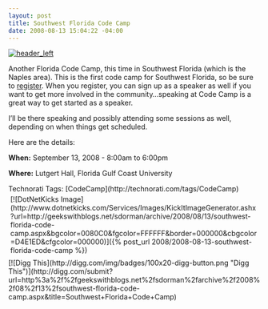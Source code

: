 ```yaml
---
layout: post
title: Southwest Florida Code Camp
date: 2008-08-13 15:04:22 -04:00
---
```


[![header_left](http://gwb.blob.core.windows.net/sdorman/WindowsLiveWriter/SouthwestFloridaCodeCamp_D203/header_left_thumb.jpg "header_left")](http://gwb.blob.core.windows.net/sdorman/WindowsLiveWriter/SouthwestFloridaCodeCamp_D203/header_left_2.jpg) 

Another Florida Code Camp, this time in Southwest Florida (which is the Naples area). This is the first code camp for Southwest Florida, so be sure to [register](http://66.252.228.222/CreateNewWizard.aspx "register"). When you register, you can sign up as a speaker as well if you want to get more involved in the community…speaking at Code Camp is a great way to get started as a speaker.

I’ll be there speaking and possibly attending some sessions as well, depending on when things get scheduled. 

Here are the details:

**When:** September 13, 2008 - 8:00am to 6:00pm

**Where:** Lutgert Hall, Florida Gulf Coast University
  <div style="padding-right: 0px; padding-left: 0px; float: none; padding-bottom: 0px; margin: 0px; padding-top: 0px; display: inline" id="scid:0767317B-992E-4b12-91E0-4F059A8CECA8:f3b8a8f8-6d10-48fe-be67-a9ac22ad779e" class="wlWriterSmartContent">Technorati Tags: [CodeCamp](http://technorati.com/tags/CodeCamp)</div><div class="wlWriterHeaderFooter" style="text-align:left; margin:0px; padding:4px 4px 4px 4px;">[![DotNetKicks Image](http://www.dotnetkicks.com/Services/Images/KickItImageGenerator.ashx?url=http://geekswithblogs.net/sdorman/archive/2008/08/13/southwest-florida-code-camp.aspx&bgcolor=0080C0&fgcolor=FFFFFF&border=000000&cbgcolor=D4E1ED&cfgcolor=000000)]({% post_url 2008/2008-08-13-southwest-florida-code-camp %})</div><div class="wlWriterHeaderFooter" style="text-align:left; margin:0px; padding:4px 0px 4px 0px;">[![Digg This](http://digg.com/img/badges/100x20-digg-button.png "Digg This")](http://digg.com/submit?url=http%3a%2f%2fgeekswithblogs.net%2fsdorman%2farchive%2f2008%2f08%2f13%2fsouthwest-florida-code-camp.aspx&title=Southwest+Florida+Code+Camp)</div>
